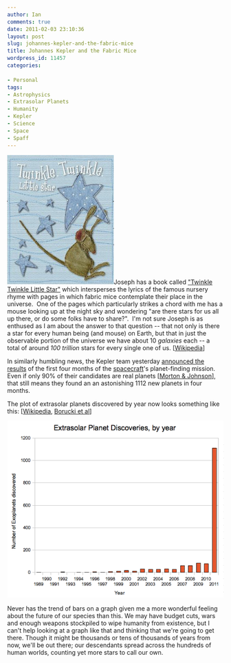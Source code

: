 ```yaml
---
author: Ian
comments: true
date: 2011-02-03 23:10:36
layout: post
slug: johannes-kepler-and-the-fabric-mice
title: Johannes Kepler and the Fabric Mice
wordpress_id: 11457
categories:

- Personal
tags:
- Astrophysics
- Extrasolar Planets
- Humanity
- Kepler
- Science
- Space
- Spaff
---
```


[![Cover of "Twinkle Twinkle Little Star"](/blog/2011/02/61kpDastguL._SL500_AA300_.jpg)](/blog/2011/02/61kpDastguL._SL500_AA300_.jpg)Joseph has a book called ["Twinkle Twinkle Little Star"](/blog/2011/02/61kpDastguL._SL500_AA300_1.jpg) which intersperses the lyrics of the famous nursery rhyme with pages in which fabric mice contemplate their place in the universe.  One of the pages which particularly strikes a chord with me has a mouse looking up at the night sky and wondering "are there stars for us all up there, or do some folks have to share?".  I'm not sure Joseph is as enthused as I am about the answer to that question -- that not only is there a star for every human being (and mouse) on Earth, but that in just the observable portion of the universe we have about 10 _galaxies_ each -- a total of around _100 trillion_ stars for every single one of us. [[Wikipedia](https://secure.wikimedia.org/wikipedia/en/wiki/Observable_universe#Matter_content)]

In similarly humbling news, the Kepler team yesterday [announced the results](http://arxiv.org/abs/1102.0541) of the first four months of the [spacecraft](https://secure.wikimedia.org/wikipedia/en/wiki/Kepler_(spacecraft))'s planet-finding mission.  Even if only 90% of their candidates are real planets [[Morton & Johnson](http://arxiv.org/abs/1101.5630)], that still means they found an an astonishing 1112 new planets in four months.

The plot of extrasolar planets discovered by year now looks something like this: [[Wikipedia](\"https://secure.wikimedia.org/wikipedia/en/wiki/File:Exoplanet_Discovery_Methods_Bar.svg\"), [Borucki et al](\"http://arxiv.org/abs/1102.0541\")]

[![Graph of Extrasolar Planet Discoveries, by year](/blog/2011/02/exoplanets.png)](/blog/2011/02/exoplanets.png)

Never has the trend of bars on a graph given me a more wonderful feeling about the future of our species than this.  We may have budget cuts, wars and enough weapons stockpiled to wipe humanity from existence, but I can't help looking at a graph like that and thinking that we're going to get there.  Though it might be thousands or tens of thousands of years from now, we'll be out there; our descendants spread across the hundreds of human worlds, counting yet more stars to call our own.
